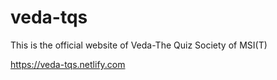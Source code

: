 # veda-tqs

This is the official website of Veda-The Quiz Society of MSI(T)

https://veda-tqs.netlify.com
